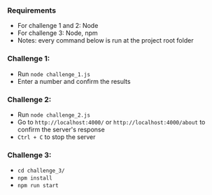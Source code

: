 ### Requirements
- For challenge 1 and 2: Node
- For challenge 3: Node, npm
- Notes: every command below is run at the project root folder

### Challenge 1:
- Run `node challenge_1.js`
- Enter a number and confirm the results

### Challenge 2:
- Run `node challenge_2.js`
- Go to `http://localhost:4000/` or `http://localhost:4000/about` to confirm the server's response
- `Ctrl + C` to stop the server

### Challenge 3:
- `cd challenge_3/`
- `npm install`
- `npm run start`